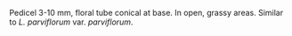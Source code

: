 Pedicel 3-10 mm, floral tube conical at base. In open, grassy areas. Similar to _L. parviflorum_ var. _parviflorum_.
